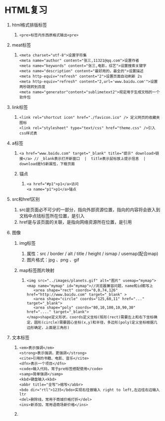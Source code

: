 # HTML复习

1. html格式排版标签

   1. ```
      <pre>标签内东西原格式输出<pre>
      ```

2. meat标签

   1. ```
      <meta charset="utf-8">设置字符集
      <meta name="author" content="张三,11321@qq.com">设置作者
      <meta name="keywords" content="张三,电影，综艺">设置搜索关键字
      <meta name="description" content="最好用的，最全的">设置描述
      <meta http-equiv="refresh" content="2">设置页面自动刷新 2s
      <meta http-equiv="refresh" content="2,url='www.baidu.com'">设置两秒跳转到百度
      <meta name="generator"content="sublimetext2">规定用于生成文档的一个软件包
      ```

3. link标签

   1. ```
      <link rel="shortcut icon" href="./favicon.ico" /> 定义网页的收藏夹图标
      <link rel="stylesheet" type="text/css" href="theme.css" />引入css样式表
      ```

4. a标签

   1. ```
      <a href="www.baidu.com" target="_blank" title="提示" download>链接</a> // _blank表示打开新窗口  |  title表示鼠标放上提示信息  | download是h5新属性，下载页面
      ```

   2. 锚点
   
      1. ```
         <a href="#p1">p1</a>访问
         <a name="p1">p1</a>锚点
         ```
   
5. src和href区别

   1. src是页面必不可少的一部分，指向外部资源位置，指向的内容将会嵌入到文档中点钱标签所在位置，是引入
   2. href是与该页面的关联，是指向网络资源所在位置，是引用

6. 图像

   1. img标签

      1. 属性：src / border / alt  /  title / height / ismap /  usemap(配合map) 
      2. 图片格式：jpg  、png  、gif

   2. map标签图片映射

      1. ```
         <img src="../images/planets.gif" alt="图片" usemap="mymap">
         <map name="mymap" id="mymap">//浏览器兼容问题，name和id都写上
         	<area shape="rect" coords="0,0,74,126" href="http://www.baidu.com" target="_blank" >
         	<area shape="circle" coords="125,60,11" href="..." target="_blank">
         	<area shape="poly" coords="80,10,100,10,90,30" href="...." target="_blank">
         </map>shape定义形状，coords定义坐标(矩形(rect)需要左上和右下坐标确定，圆形(circle)需要圆心坐标(x,y)和半径，多边形(poly)定义坐标根据几边形确定，上面是三角形)
         ```

7. 文本标签

   1. ```
      <em>表示强调</em>
      <strong>表示强调，更强调</strong>
      <cite>引用的书籍、电影、音乐</cite>
      <dfn>表示一个项目</dfn>
      <code>输入代码，常于pre标签搭配使用</code> 
      <samp>简单强调</samp>
      <kbd>键盘输入<kbd>
      <abbr title="全写">缩写</abbr>
      <bdo dir="rtl">1235</bdo>实现右往做输入 right to left,左边往右边输入ltr
      <del>删除线，常用于商城价格打折</del>
      <ins>新添加，常用语商场新价格</ins>
      ```

   2. 

